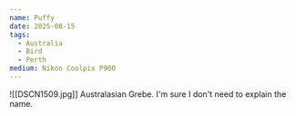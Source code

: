 ```yaml
---
name: Puffy
date: 2025-08-15
tags:
  - Australia
  - Bird
  - Perth
medium: Nikon Coolpix P900
---
```


![[DSCN1509.jpg]]
Australasian Grebe. I'm sure I don't need to explain the name. 